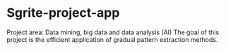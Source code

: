 # Sgrite-project-app
Project area: Data mining, big data and data analysis (AI) The goal of this project is the efficient application of gradual pattern extraction methods.

